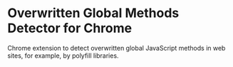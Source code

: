 # Overwritten Global Methods Detector for Chrome

Chrome extension to detect overwritten global JavaScript methods in web sites, for example, by polyfill libraries.
